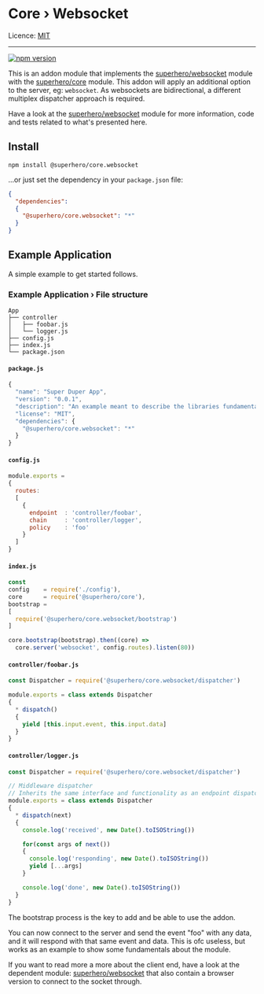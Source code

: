 # Core › Websocket

Licence: [MIT](https://opensource.org/licenses/MIT)

---

[![npm version](https://badge.fury.io/js/%40superhero%2Fcore.websocket.svg)](https://badge.fury.io/js/%40superhero%2Fcore.websocket)

This is an addon module that implements the [superhero/websocket](https://github.com/superhero/js.websocket) module with the [superhero/core](https://github.com/superhero/js.core) module. This addon will apply an additional option to the server, eg: `websocket`. As websockets are bidirectional, a different multiplex dispatcher approach is required.

Have a look at the [superhero/websocket](https://github.com/superhero/js.websocket) module for more information, code and tests related to what's presented here.

## Install

`npm install @superhero/core.websocket`

...or just set the dependency in your `package.json` file:

```json
{
  "dependencies":
  {
    "@superhero/core.websocket": "*"
  }
}
```

## Example Application

A simple example to get started follows.

### Example Application › File structure

```
App
├── controller
│   ├── foobar.js
│   └── logger.js
├── config.js
├── index.js
└── package.json
```

#### `package.js`

```js
{
  "name": "Super Duper App",
  "version": "0.0.1",
  "description": "An example meant to describe the libraries fundamentals",
  "license": "MIT",
  "dependencies": {
    "@superhero/core.websocket": "*"
  }
}

```

#### `config.js`

```js
module.exports =
{
  routes:
  [
    {
      endpoint  : 'controller/foobar',
      chain     : 'controller/logger',
      policy    : 'foo'
    }
  ]
}
```

#### `index.js`

```js
const
config    = require('./config'),
core      = require('@superhero/core'),
bootstrap =
[
  require('@superhero/core.websocket/bootstrap')
]

core.bootstrap(bootstrap).then((core) =>
  core.server('websocket', config.routes).listen(80))
```

#### `controller/foobar.js`

```js
const Dispatcher = require('@superhero/core.websocket/dispatcher')

module.exports = class extends Dispatcher
{
  * dispatch()
  {
    yield [this.input.event, this.input.data]
  }
}
```

#### `controller/logger.js`

```js
const Dispatcher = require('@superhero/core.websocket/dispatcher')

// Middleware dispatcher
// Inherits the same interface and functionality as an endpoint dispatcher
module.exports = class extends Dispatcher
{
  * dispatch(next)
  {
    console.log('received', new Date().toISOString())

    for(const args of next())
    {
      console.log('responding', new Date().toISOString())
      yield [...args]
    }

    console.log('done', new Date().toISOString())
  }
}

```

The bootstrap process is the key to add and be able to use the addon.

You can now connect to the server and send the event "foo" with any data, and it will respond with that same event and data. This is ofc useless, but works as an example to show some fundamentals about the module.

If you want to read more a more about the client end, have a look at the dependent module: [superhero/websocket](https://github.com/superhero/js.websocket) that also contain a browser version to connect to the socket through.
